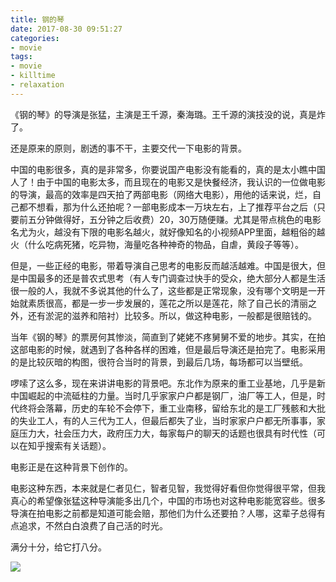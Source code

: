 ```yaml
---
title: 钢的琴
date: 2017-08-30 09:51:27
categories:
- movie
tags:
- movie
- killtime
- relaxation
---
```

《钢的琴》的导演是张猛，主演是王千源，秦海璐。王千源的演技没的说，真是炸了。

还是原来的原则，剧透的事不干，主要交代一下电影的背景。

<!--more-->

中国的电影很多，真的是非常多，你要说国产电影没有能看的，真的是太小瞧中国人了！由于中国的电影太多，而且现在的电影又是快餐经济，我认识的一位做电影的导演，最高的效率是四天拍了两部电影（网络大电影），用他的话来说，烂，自己都不想看，那为什么还拍呢？一部电影成本一万块左右，上了推荐平台之后（只要前五分钟做得好，五分钟之后收费）20，30万随便赚。尤其是带点桃色的电影名尤为火，越没有下限的电影名越火，就好像知名的小视频APP里面，越粗俗的越火（什么吃病死猪，吃异物，海量吃各种神奇的物品，自虐，黄段子等等）。

但是，一些正经的电影，带着导演自己思考的电影反而越活越难。中国是很大，但是中国最多的还是普农式思考（有人专门调查过快手的受众，绝大部分人都是生活很一般的人，我就不多说其他的什么了，这些都是正常现象，没有哪个文明是一开始就素质很高，都是一步一步发展的，莲花之所以是莲花，除了自己长的清丽之外，还有淤泥的滋养和陪衬）比较多。所以，做这种电影，一般都是很赔钱的。

当年《钢的琴》的票房何其惨淡，简直到了姥姥不疼舅舅不爱的地步。其实，在拍这部电影的时候，就遇到了各种各样的困难，但是最后导演还是拍完了。电影采用的是比较灰暗的构图，很符合当时的背景，到最后几场，每场都可以当壁纸。

啰嗦了这么多，现在来讲讲电影的背景吧。东北作为原来的重工业基地，几乎是新中国崛起的中流砥柱的力量。当时几乎家家户户都是钢厂，油厂等工人，但是，时代终将会落幕，历史的车轮不会停下，重工业南移，留给东北的是工厂残骸和大批的失业工人，有的人三代为工人，但最后都失了业，当时家家户户都无所事事，家庭压力大，社会压力大，政府压力大，每家每户的聊天的话题也很具有时代性（可以在知乎搜索有关话题）。

电影正是在这种背景下创作的。

电影这种东西，本来就是仁者见仁，智者见智，我觉得好看但你觉得很平常，但我真心的希望像张猛这种导演能多出几个，中国的市场也对这种电影能宽容些。很多导演在拍电影之前都是知道可能会赔，那他们为什么还要拍？人哪，这辈子总得有点追求，不然白白浪费了自己活的时光。

满分十分，给它打八分。

![](/images/movie/4.jpg)
